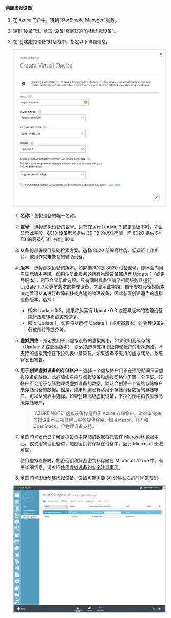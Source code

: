 #### 创建虚拟设备

1.  在 Azure 门户中，转到“StorSimple Manager”服务。

2. 转到“设备”页。单击“设备”页底部的“创建虚拟设备”。

3. 在“创建虚拟设备”对话框中，指定以下详细信息。

     ![StorSimple 创建虚拟设备](./media/storsimple-create-virtual-device-u2/CreatePremiumsva1.png)

	1. **名称** – 虚拟设备的唯一名称。


	2. **型号** – 选择虚拟设备的型号。只有在运行 Update 2 或更高版本时，才会显示此字段。8010 设备型号提供 30 TB 的标准存储，而 8020 提供 64 TB 的高级存储。指定 8010
	3.  从备份部署项目级别检索方案。选择 8020 部署高性能、低延迟工作负荷，或用作灾难恢复的辅助设备。
	 
	4. **版本** - 选择虚拟设备的版本。如果选择的是 8020 设备型号，则不会向用户显示版本字段。如果注册此服务的所有物理设备都运行 Update 1（或更高版本），则不会显示此选项。只有同时具备注册了相同服务且运行 Update 1 以及更早版本的物理设备，才显示此字段。由于虚拟设备的版本决定着可从其进行故障转移或克隆的物理设备，因此必须创建适当的虚拟设备版本。选择：

	   - 版本 Update 0.3，如果将从运行 Update 0.3 或更早版本的物理设备进行故障转移或灾难恢复。
	   - 版本 Update 1，如果将从运行 Update 1（或更高版本）的物理设备进行故障转移或克隆。
	   
	
	5. **虚拟网络** – 指定要用于此虚拟设备的虚拟网络。如果使用高级存储（Update 2 或更高版本），则必须选择支持高级存储帐户的虚拟网络。不支持的虚拟网络在下拉列表中呈灰显。如果选择不支持的虚拟网络，系统将发出警告。

	5. **用于创建虚拟设备的存储帐户** – 选择一个虚拟帐户用于在预配期间保留虚拟设备的映像。此存储帐户应与虚拟设备和虚拟网络位于同一个区域。该帐户不会用于存储物理或虚拟设备的数据。默认会创建一个新的存储帐户来存储设备的数据。但是，如果知道已有适用于存储设备数据的存储帐户，可以从列表中选择。如果创建高级虚拟设备，下拉列表中将仅显示高级存储帐户。

    	>[AZURE.NOTE] 虚拟设备仅适用于 Azure 存储帐户。StorSimple 虚拟设备不支持其他云服务提供程序，如 Amazon、HP 和 OpenStack，但物理设备支持。
	
	1. 单击勾号表示已了解虚拟设备中存储的数据将托管在 Microsoft 数据中心。仅使用物理设备时，加密密钥将保存在设备中，因此 Microsoft 无法解密。
	 
		使用虚拟设备时，加密密钥和解密密钥都存储在 Microsoft Azure 中。有关详细信息，请参阅[使用虚拟设备的安全注意事项](storsimple-security/#storsimple-virtual-device-security)。
	2. 单击勾号图标创建虚拟设备。设备可能需要 30 分钟左右的时间来预配。

	![StorSimple 虚拟设备创建阶段](./media/storsimple-create-virtual-device-u2/StorSimple_VirtualDeviceCreating1M.png)

    

<!---HONumber=AcomDC_0921_2016-->